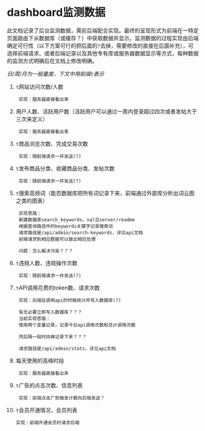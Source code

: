 # dashboard监测数据

此文档记录了后台监测数据，需前后端配合实现。最终的呈现形式为前端在一特定页面路由下从数据库（或缓存？）中获取数据并显示。监测数据的过程实现由后端确定可行性（以下方案可行的把后面的`?`去掉，需要修改的直接在后面补充），可选择前端请求、或者后端记录以及其他专有库或服务器数据显示等方式，每种数据的监测方式明确后在文档上修改明确。

*日/周/月为一般量度，下文中用前缀`t`表示*

1. `t`网站访问次数/人数

        实现：服务器直接看出来

2. 用户人数、活跃用户数（活跃用户可以通过一周内登录超过四次或者发帖大于三次来定义）

        实现：服务器直接看出来

3. `t`商品浏览次数、完成交易次数

        实现：随前端请求一并发送(?)

4. `t`发布商品分类、收藏商品分类、发帖次数

        实现：随前端请求一并发送(?)

5. `t`搜索高频词（能否数据库把所有词记录下来，前端通过外部库分析出词云图之类的图表）

        实现思路：
        新建数据库search_keywords，sql见server/readme
        根据查询路径中的keywords关键字记录搜索词
        请求路径是/api/admin/search-keywords，详见api文档
        前端请求到相应数据可以做出相应处理
        
        问题：怎么解决污染？？？

6. `t`违规人数、违规操作次数

        实现：随前端请求一并发送(?)

7. `t`API调用花费的token数、请求次数

        实现：后端在调用api的时候统计并写入数据库(?)
        
        有无必要立即写入数据库？？？
        当前实现思路：
        使用两个变量记录，记录今日api调用次数和总计调用次数
        
        然后隔一段时间再记录下来？？？
        
        请求路径是/api/admin/stats，详见api文档

8. 每天使用的高峰时段

        实现：服务器直接看出来

9. `t`广告的点击次数、信息列表

        实现：前端点击广告触发计数向后端发送？

10. `t`会员开通情况，会员列表

        实现：前端开通会员时请求后端
